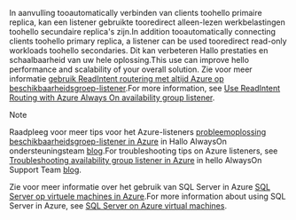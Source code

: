 <span data-ttu-id="cf5c5-101">In aanvulling tooautomatically verbinden van clients toohello primaire replica, kan een listener gebruikte tooredirect alleen-lezen werkbelastingen toohello secundaire replica's zijn.</span><span class="sxs-lookup"><span data-stu-id="cf5c5-101">In addition tooautomatically connecting clients toohello primary replica, a listener can be used tooredirect read-only workloads toohello secondaries.</span></span> <span data-ttu-id="cf5c5-102">Dit kan verbeteren Hallo prestaties en schaalbaarheid van uw hele oplossing.</span><span class="sxs-lookup"><span data-stu-id="cf5c5-102">This use can improve hello performance and scalability of your overall solution.</span></span> <span data-ttu-id="cf5c5-103">Zie voor meer informatie [gebruik ReadIntent routering met altijd Azure op beschikbaarheidsgroep-listener](http://go.microsoft.com/fwlink/?LinkId=522515).</span><span class="sxs-lookup"><span data-stu-id="cf5c5-103">For more information, see [Use ReadIntent Routing with Azure Always On availability group listener](http://go.microsoft.com/fwlink/?LinkId=522515).</span></span>

> [!NOTE]
> <span data-ttu-id="cf5c5-104">Raadpleeg voor meer tips voor het Azure-listeners [probleemoplossing beschikbaarheidsgroep-listener in Azure](https://blogs.msdn.microsoft.com/alwaysonpro/2017/02/22/troubleshooting-internal-load-balancer-listener-connectivity-in-azure) in Hallo AlwaysOn ondersteuningsteam [blog](http://blogs.msdn.com/b/alwaysonpro/).</span><span class="sxs-lookup"><span data-stu-id="cf5c5-104">For troubleshooting tips on Azure listeners, see [Troubleshooting availability group listener in Azure](https://blogs.msdn.microsoft.com/alwaysonpro/2017/02/22/troubleshooting-internal-load-balancer-listener-connectivity-in-azure) in hello AlwaysOn Support Team [blog](http://blogs.msdn.com/b/alwaysonpro/).</span></span>
> 
> 

<span data-ttu-id="cf5c5-105">Zie voor meer informatie over het gebruik van SQL Server in Azure [SQL Server op virtuele machines in Azure](../articles/virtual-machines/windows/sql/virtual-machines-windows-sql-server-iaas-overview.md).</span><span class="sxs-lookup"><span data-stu-id="cf5c5-105">For more information about using SQL Server in Azure, see [SQL Server on Azure virtual machines](../articles/virtual-machines/windows/sql/virtual-machines-windows-sql-server-iaas-overview.md).</span></span>

